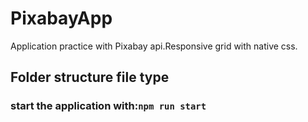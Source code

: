 # PixabayApp

Application practice with Pixabay api.Responsive grid with native css.

## Folder structure file type

### start the application with:`npm run start`